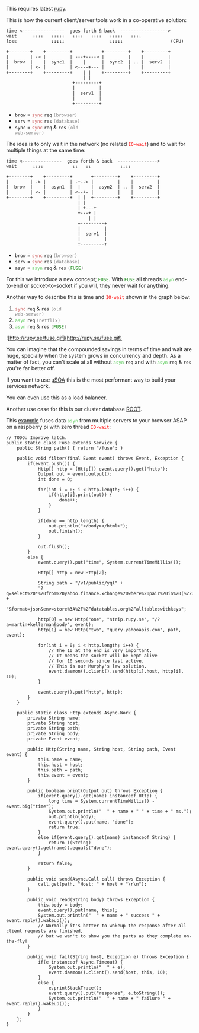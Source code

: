 This requires latest [rupy](http://rupy.se/rupy.zip).

This is how the current client/server tools work in a co-operative solution:

```
time <----------------  goes forth & back  ------------------>
wait      ↓↓↓↓   ↓↓↓↓↓   ↓↓↓↓   ↓↓↓↓   ↓↓↓↓↓   ↓↓↓↓           
loss             ↓↓↓↓↓                 ↓↓↓↓↓                  (CPU)

+--------+    +---------+           +---------+    +---------+
|        | -> |         | ---+----> |         |    |         |
|  brow  |    |  sync1  |    |      |  sync2  | .. |  serv2  |
|        | <- |         | <----+--- |         |    |         |
+--------+    +---------+    | |    +---------+    +---------+
                             | |
                         +---------+
                         |         |
                         |  serv1  |
                         |         |
                         +---------+
```

  * `brow` = <font color='CD5C5C'><code>sync</code></font> `req`         <font color='grey'> <code>(browser)</code></font>
  * `serv` = <font color='CD5C5C'><code>sync</code></font> `res`         <font color='grey'> <code>(database)</code></font>
  * `sync` = <font color='CD5C5C'><code>sync</code></font> `req` & `res` <font color='grey'> <code>(old web-server)</code></font>

The idea is to only wait in the network (no related <font color='red'><code>IO-wait</code></font>) and to wait for multiple things at the same time:

```
time <---------------  goes forth & back  --------------->
wait      ↓↓↓↓           ↓↓   ↓↓           ↓↓↓↓

+--------+    +---------+       +---------+    +---------+
|        | -> |         | -+--> |         |    |         |
|  brow  |    |  asyn1  |  |    |  asyn2  | .. |  serv2  |
|        | <- |         | <--+- |         |    |         |
+--------+    +---------+  | |  +---------+    +---------+
                           | |
                           | +---+
                           +---+ |
                               | |
                           +---------+
                           |         |
                           |  serv1  |
                           |         |
                           +---------+
```

  * `brow` = <font color='CD5C5C'><code>sync</code></font> `req`         <font color='grey'> <code>(browser)</code></font>
  * `serv` = <font color='CD5C5C'><code>sync</code></font> `res`         <font color='grey'> <code>(database)</code></font>
  * `asyn` = <font color='5CCD5C'><code>asyn</code></font> `req` & `res` <font color='grey'><code>(</code></font><font color='green'><code>FUSE</code></font><font color='grey'><code>)</code></font>

For this we introduce a new concept; <font color='green'><code>FUSE</code></font>. With <font color='green'><code>FUSE</code></font> all threads <font color='5CCD5C'><code>asyn</code></font> end-to-end or socket-to-socket if you will, they never wait for anything.

Another way to describe this is time and <font color='red'><code>IO-wait</code></font> shown in the graph below:

  1. <font color='CD5C5C'><code>sync</code></font> `req` & `res` <font color='grey'> <code>(old web-server)</code></font>
  1. <font color='5CCD5C'><code>asyn</code></font> `req` <font color='grey'> <code>(netflix)</code></font>
  1. <font color='5CCD5C'><code>asyn</code></font> `req` & `res` <font color='grey'><code>(</code></font><font color='green'><code>FUSE</code></font><font color='grey'><code>)</code></font>

![http://rupy.se/fuse.gif](http://rupy.se/fuse.gif)

You can imagine that the compounded savings in terms of time and wait are huge, specially when the system grows in concurrency and depth. As a matter of fact, you can't scale at all without <font color='5CCD5C'><code>asyn</code></font> `req` and with <font color='5CCD5C'><code>asyn</code></font> `req` & `res` you're far better off.

If you want to use [µSOA](https://code.google.com/p/rupy/wiki/Process) this is the most performant way to build your services network.

You can even use this as a load balancer.

Another use case for this is our cluster database [ROOT](https://code.google.com/p/rupy/wiki/Persistence).

This [example](http://root.rupy.se/fuse) fuses data <font color='5CCD5C'><code>asyn</code></font> from multiple servers to your browser ASAP on a raspberry pi with zero thread <font color='red'><code>IO-wait</code></font>:
```
// TODO: Improve latch.
public static class Fuse extends Service {
	public String path() { return "/fuse"; }

	public void filter(final Event event) throws Event, Exception {
		if(event.push()) {
			Http[] http = (Http[]) event.query().get("http");
			Output out = event.output();
			int done = 0;

			for(int i = 0; i < http.length; i++) {
				if(http[i].print(out)) {
					done++;
				}
			}

			if(done == http.length) {
				out.println("</body></html>");
				out.finish();
			}

			out.flush();
		}
		else {
			event.query().put("time", System.currentTimeMillis());

			Http[] http = new Http[2];

			String path = "/v1/public/yql" +
			"?q=select%20*%20from%20yahoo.finance.xchange%20where%20pair%20in%20(%22USDSEK%22)" +
			"&format=json&env=store%3A%2F%2Fdatatables.org%2Falltableswithkeys";

			http[0] = new Http("one", "strip.rupy.se", "/?a=martin+kellerman&body", event);
			http[1] = new Http("two", "query.yahooapis.com", path, event);

			for(int i = 0; i < http.length; i++) {
				// The 10 at the end is very important.
				// It means the socket will be kept alive 
				// for 10 seconds since last active.
				// This is our Murphy's law solution.
				event.daemon().client().send(http[i].host, http[i], 10);
			}

			event.query().put("http", http);
		}
	}

	public static class Http extends Async.Work {
		private String name;
		private String host;
		private String path;
		private String body;
		private Event event;

		public Http(String name, String host, String path, Event event) {
			this.name = name;
			this.host = host;
			this.path = path;
			this.event = event;
		}

		public boolean print(Output out) throws Exception {
			if(event.query().get(name) instanceof Http) {
				long time = System.currentTimeMillis() - event.big("time");
				System.out.println("  " + name + " " + time + " ms.");
				out.println(body);
				event.query().put(name, "done");
				return true;
			}
			else if(event.query().get(name) instanceof String) {
				return ((String) event.query().get(name)).equals("done");
			}

			return false;
		}

		public void send(Async.Call call) throws Exception {
			call.get(path, "Host: " + host + "\r\n");
		}

		public void read(String body) throws Exception {
			this.body = body;
			event.query().put(name, this);
			System.out.println("  " + name + " success " + event.reply().wakeup());
			// Normally it's better to wakeup the response after all client requests are finished, 
			// but we wan't to show you the parts as they complete on-the-fly!
		}

		public void fail(String host, Exception e) throws Exception {
			if(e instanceof Async.Timeout) {
				System.out.println("  " + e);
				event.daemon().client().send(host, this, 10);
			}
			else {
				e.printStackTrace();
				event.query().put("response", e.toString());
				System.out.println("  " + name + " failure " + event.reply().wakeup());
			}
		}
	};
}
```